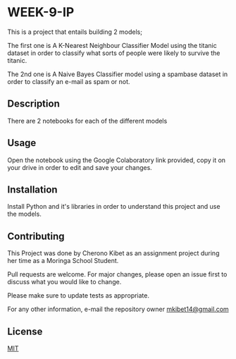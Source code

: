 # WEEK-9-IP

This is a project that entails building 2 models;

The first one is A K-Nearest Neighbour Classifier Model using the titanic dataset in order to classify what sorts of people were likely to survive the titanic.

The 2nd one is A Naive Bayes Classifier model using a spambase dataset in order to classify an e-mail as spam or not.

## Description
There are 2 notebooks for each of the different models

## Usage
Open the notebook using the Google Colaboratory link provided, copy it on your drive in order to edit and save your changes.

## Installation
Install Python and it's libraries in order to understand this project and use the models.

## Contributing
This Project was done by Cherono Kibet as an assignment project during her time as a Moringa School Student.

Pull requests are welcome. For major changes, please open an issue first to discuss what you would like to change.

Please make sure to update tests as appropriate.

For any other information, e-mail the repository owner mkibet14@gmail.com

## License
[MIT](https://choosealicense.com/licenses/mit/)
